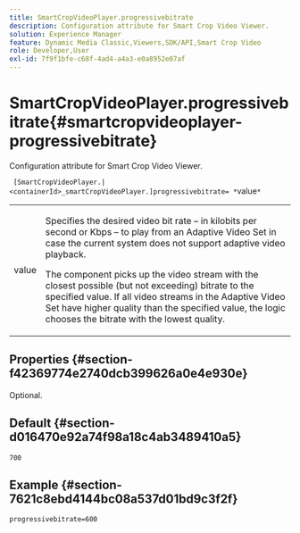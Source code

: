 ```yaml
---
title: SmartCropVideoPlayer.progressivebitrate
description: Configuration attribute for Smart Crop Video Viewer.
solution: Experience Manager
feature: Dynamic Media Classic,Viewers,SDK/API,Smart Crop Video
role: Developer,User
exl-id: 7f9f1bfe-c68f-4ad4-a4a3-e0a8952e07af
---
```

# SmartCropVideoPlayer.progressivebitrate{#smartcropvideoplayer-progressivebitrate}

Configuration attribute for Smart Crop Video Viewer.

 ` [SmartCropVideoPlayer.|<containerId>_smartCropVideoPlayer.]progressivebitrate= *`value`*`

<table id="table_C616483932C2482CA9794DDD7313FD7C"> 
 <tbody> 
  <tr> 
   <td colname="col1"> <p> <span class="codeph"> value</span> </p> </td> 
   <td colname="col2"> <p> Specifies the desired video bit rate &ndash; in kilobits per second or Kbps &ndash; to play from an Adaptive Video Set in case the current system does not support adaptive video playback. </p> <p>The component picks up the video stream with the closest possible (but not exceeding) bitrate to the specified value. If all video streams in the Adaptive Video Set have higher quality than the specified value, the logic chooses the bitrate with the lowest quality. </p> </td> 
  </tr> 
 </tbody> 
</table>

## Properties {#section-f42369774e2740dcb399626a0e4e930e}

Optional.

## Default {#section-d016470e92a74f98a18c4ab3489410a5}

`700`

## Example {#section-7621c8ebd4144bc08a537d01bd9c3f2f}

```
progressivebitrate=600
```
